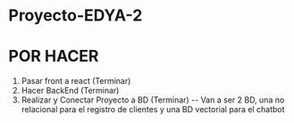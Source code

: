 # Proyecto-EDYA-2


# POR HACER

1. Pasar front a react  (Terminar)
2. Hacer BackEnd (Terminar)
3. Realizar y Conectar Proyecto a BD (Terminar) -- Van a ser 2 BD, una no relacional para el registro de clientes y una BD vectorial para el chatbot
